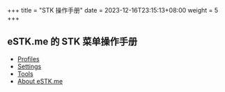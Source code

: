 +++
title = "STK 操作手册"
date =  2023-12-16T23:15:13+08:00
weight = 5
+++

## eSTK.me 的 STK 菜单操作手册

- [Profiles](./profiles)
- [Settings](./settings)
- [Tools](./tools)
- [About eSTK.me](./about-estk_me)
